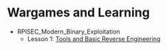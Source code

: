 # Wargames and Learning

- RPISEC_Modern_Binary_Exploitation
    - Lesson 1: [Tools and Basic Reverse Engineering](/content/RPISEC_MBE/re_basic.md)
